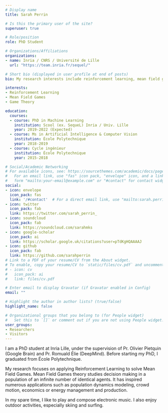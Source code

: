 ```yaml
---
# Display name
title: Sarah Perrin

# Is this the primary user of the site?
superuser: true

# Role/position
role: PhD Student

# Organizations/Affiliations
organizations:
- name: Inria / CNRS / Université de Lille
  url: "https://team.inria.fr/sequel/"

# Short bio (displayed in user profile at end of posts)
bio: My research interests include reinforcement learning, mean field games and game theory.

interests:
- Reinforcement Learning
- Mean Field Games
- Game Theory

education:
  courses:
  - course: PhD in Machine Learning
    institution: Scool (ex. SequeL) Inria / Univ. Lille
    year: 2019-2022 (Expected)
  - course: Ms in Artificial Intelligence & Computer Vision
    institution: École Polytechnique
    year: 2018-2019
  - course: Cycle ingénieur
    institution: École Polytechnique
    year: 2015-2018

# Social/Academic Networking
# For available icons, see: https://sourcethemes.com/academic/docs/page-builder/#icons
#   For an email link, use "fas" icon pack, "envelope" icon, and a link in the
#   form "mailto:your-email@example.com" or "#contact" for contact widget.
social:
- icon: envelope
  icon_pack: fas
  link: '/#contact'  # For a direct email link, use "mailto:sarah.perrin@inria.fr".
- icon: twitter
  icon_pack: fab
  link: https://twitter.com/sarah_perrin_
- icon: soundcloud
  icon_pack: fab
  link: https://soundcloud.com/sarahmks
- icon: google-scholar
  icon_pack: ai
  link: https://scholar.google.uk/citations?user=pTdKgHQAAAAJ
- icon: github
  icon_pack: fab
  link: https://github.com/sarahperrin
# Link to a PDF of your resume/CV from the About widget.
# To enable, copy your resume/CV to `static/files/cv.pdf` and uncomment the lines below.
# - icon: cv
#   icon_pack: ai
#   link: files/cv.pdf

# Enter email to display Gravatar (if Gravatar enabled in Config)
email: ""

# Highlight the author in author lists? (true/false)
highlight_name: false

# Organizational groups that you belong to (for People widget)
#   Set this to `[]` or comment out if you are not using People widget.
user_groups:
- Researchers
- Visitors
---
```


I am a PhD student at Inria Lille, under the supervision of Pr. Olivier Pietquin (Google Brain) and Pr. Romuald Élie (DeepMind). Before starting my PhD, I graduated from École Polytechnique.

My research focuses on applying Reinforcement Learning to solve Mean Field Games. Mean Field Games theory studies decision making in a population of an infinite number of identical agents. It has inspired numerous applications such as population dynamics modeling, crowd motion, economics or energy management and production.

In my spare time, I like to play and compose electronic music. I also enjoy outdoor activities, especially skiing and surfing. 
